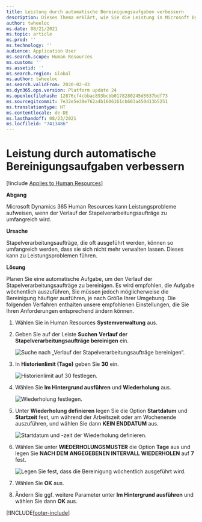 ```yaml
---
title: Leistung durch automatische Bereinigungsaufgaben verbessern
description: Dieses Thema erklärt, wie Sie die Leistung in Microsoft Dynamics 365 Human Resources verbessern können, indem Sie den Verlauf der Batch-Aufträge bereinigen.
author: twheeloc
ms.date: 08/21/2021
ms.topic: article
ms.prod: ''
ms.technology: ''
audience: Application User
ms.search.scope: Human Resources
ms.custom: ''
ms.assetid: ''
ms.search.region: Global
ms.author: twheeloc
ms.search.validFrom: 2020-02-03
ms.dyn365.ops.version: Platform update 24
ms.openlocfilehash: 12876cf4cbbac893bcbb0178280245d5637bdf73
ms.sourcegitcommit: 7e32e5e39e762a4b1606161cb603a450d13b5251
ms.translationtype: HT
ms.contentlocale: de-DE
ms.lasthandoff: 08/23/2021
ms.locfileid: "7413486"
---
```

# <a name="optimize-performance-with-auto-cleanup-tasks"></a>Leistung durch automatische Bereinigungsaufgaben verbessern

[!include [Applies to Human Resources](../includes/applies-to-hr.md)]

**Abgang**

Microsoft Dynamics 365 Human Resources kann Leistungsprobleme aufweisen, wenn der Verlauf der Stapelverarbeitungsaufträge zu umfangreich wird.

**Ursache**

Stapelverarbeitungsaufträge, die oft ausgeführt werden, können so umfangreich werden, dass sie sich nicht mehr verwalten lassen. Dieses kann zu Leistungsproblemen führen. 

**Lösung**

Planen Sie eine automatische Aufgabe, um den Verlauf der Stapelverarbeitungsaufträge zu bereinigen. Es wird empfohlen, die Aufgabe wöchentlich auszuführen, Sie müssen jedoch möglicherweise die Bereinigung häufiger ausführen, je nach Größe Ihrer Umgebung. Die folgenden Verfahren enthalten unsere empfohlenen Einstellungen, die Sie Ihren Anforderungen entsprechend ändern können.

1. Wählen Sie in Human Resources **Systemverwaltung** aus.

2. Geben Sie auf der Leiste **Suchen** **Verlauf der Stapelverarbeitungsaufträge bereinigen** ein.

   ![Suche nach „Verlauf der Stapelverarbeitungsaufträge bereinigen“.](media/talent-batch-history-cleanup-search-bar.png)

3. In **Historienlimit (Tage)** geben Sie **30** ein.

   ![Historienlimit auf 30 festlegen.](media/talent-batch-history-cleanup-history-limit.png)

4. Wählen Sie **Im Hintergrund ausführen** und **Wiederholung** aus.

   ![Wiederholung festlegen.](media/talent-batch-history-cleanup-recurrence.png)

5. Unter **Wiederholung definieren** legen Sie die Option **Startdatum** und **Startzeit** fest, um während der Arbeitszeit oder am Wochenende auszuführen, und wählen Sie dann **KEIN ENDDATUM** aus. 

   ![Startdatum und -zeit der Wiederholung definieren.](media/talent-batch-history-cleanup-define-recurrence.png)

6. Wählen Sie unter **WIEDERHOLUNGSMUSTER** die Option **Tage** aus und legen Sie **NACH DEM ANGEGEBENEN INTERVALL WIEDERHOLEN** auf **7** fest.

   ![Legen Sie fest, dass die Bereinigung wöchentlich ausgeführt wird.](media/talent-batch-history-cleanup-recurrence-pattern.png)

7. Wählen Sie **OK** aus.

8. Ändern Sie ggf. weitere Parameter unter **Im Hintergrund ausführen** und wählen Sie dann **OK** aus.



[!INCLUDE[footer-include](../includes/footer-banner.md)]
